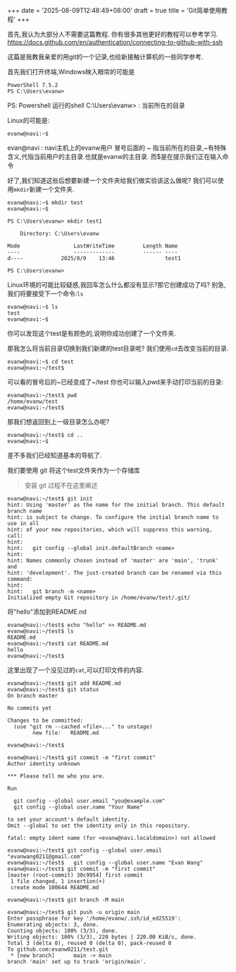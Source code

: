+++
date = '2025-08-09T12:48:49+08:00'
draft = true
title = 'Git简单使用教程'
+++

首先,我认为大部分人不需要这篇教程.
你有很多其他更好的教程可以参考学习.
https://docs.github.com/en/authentication/connecting-to-github-with-ssh


这篇是我教我亲爱的用git的一个记录,也给新接触计算机的一些同学参考.

首先我们打开终端,Windows映入眼帘的可能是

```
PowerShell 7.5.2
PS C:\Users\evanw>
```

PS: Powershell 运行的shell
C:\Users\evanw> : 当前所在的目录

Linux的可能是:

```
evanw@navi:~$
```

evan@navi : navi主机上的evanw用户
冒号后面的 ~ 指当前所在的目录,~有特殊含义,代指当前用户的主目录.也就是evanw的主目录.
而$是在提示我们正在输入命令

好了,我们知道这些后想要新建一个文件夹给我们做实验该这么做呢?
我们可以使用`mkdir`新建一个文件夹.

```
evanw@navi:~$ mkdir test
evanw@navi:~$
```

```
PS C:\Users\evanw> mkdir test1

    Directory: C:\Users\evanw

Mode                 LastWriteTime         Length Name
----                 -------------         ------ ----
d----            2025/8/9    13:46                test1

PS C:\Users\evanw>
```

Linux环境的可能比较疑惑,我回车怎么什么都没有显示?那它创建成功了吗?
别急,我们将要接受下一个命令:`ls`

```
evanw@navi:~$ ls
test
evanw@navi:~$
```

你可以发现这个test是有颜色的,说明你成功创建了一个文件夹.

那我怎么将当前目录切换到我们新建的test目录呢?
我们使用`cd`去改变当前的目录.

```
evanw@navi:~$ cd test
evanw@navi:~/test$
```

可以看的冒号后的~已经变成了~/test
你也可以输入pwd来手动打印当前的目录:

```
evanw@navi:~/test$ pwd
/home/evanw/test
evanw@navi:~/test$
```

那我们想返回到上一级目录怎么办呢?

```
evanw@navi:~/test$ cd ..
evanw@navi:~$
```

差不多我们已经知道基本的导航了.

我们要使用 git 将这个test文件夹作为一个存储库

> 安装 git 过程不在这里阐述

```
evanw@navi:~/test$ git init
hint: Using 'master' as the name for the initial branch. This default branch name
hint: is subject to change. To configure the initial branch name to use in all
hint: of your new repositories, which will suppress this warning, call:
hint:
hint:   git config --global init.defaultBranch <name>
hint:
hint: Names commonly chosen instead of 'master' are 'main', 'trunk' and
hint: 'development'. The just-created branch can be renamed via this command:
hint:
hint:   git branch -m <name>
Initialized empty Git repository in /home/evanw/test/.git/
```

将"hello"添加到README.nd

```
evanw@navi:~/test$ echo "hello" >> README.md
evanw@navi:~/test$ ls
README.md
evanw@navi:~/test$ cat README.md
hello
evanw@navi:~/test$
```

这里出现了一个没见过的`cat`,可以打印文件的内容.

```
evanw@navi:~/test$ git add README.md
evanw@navi:~/test$ git status
On branch master

No commits yet

Changes to be committed:
  (use "git rm --cached <file>..." to unstage)
        new file:   README.md

evanw@navi:~/test$
```

```
evanw@navi:~/test$ git commit -m "first commit"
Author identity unknown

*** Please tell me who you are.

Run

  git config --global user.email "you@example.com"
  git config --global user.name "Your Name"

to set your account's default identity.
Omit --global to set the identity only in this repository.

fatal: empty ident name (for <evanw@navi.localdomain>) not allowed
```

```
evanw@navi:~/test$ git config --global user.email "evanwang0211@gmail.com"
evanw@navi:~/test$   git config --global user.name "Evan Wang"
evanw@navi:~/test$ git commit -m "first commit"
[master (root-commit) 30c9954] first commit
 1 file changed, 1 insertion(+)
 create mode 100644 README.md
```

```
evanw@navi:~/test$ git branch -M main
```

```
evanw@navi:~/test$ git push -u origin main
Enter passphrase for key '/home/evanw/.ssh/id_ed25519':
Enumerating objects: 3, done.
Counting objects: 100% (3/3), done.
Writing objects: 100% (3/3), 220 bytes | 220.00 KiB/s, done.
Total 3 (delta 0), reused 0 (delta 0), pack-reused 0
To github.com:evanw0211/test.git
 * [new branch]      main -> main
branch 'main' set up to track 'origin/main'.
```





